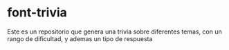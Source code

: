 # font-trivia
Este es un repositorio que genera una trivia sobre diferentes temas, con un rango de dificultad, y ademas un tipo de respuesta
